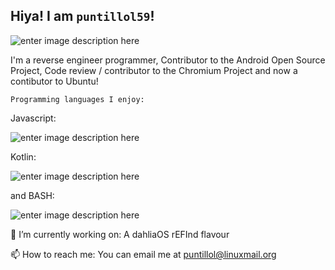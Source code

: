 ## Hiya! I am `puntillol59`!

![enter image description here](https://avatars2.githubusercontent.com/u/62703475?s=460&u=5f2be3053160e23f1421cab3a2272a7b39ecb7b3&v=4)

I'm a reverse engineer programmer, Contributor to the Android Open Source Project, Code review / contributor to the Chromium Project and now a contibutor to Ubuntu!

    Programming languages I enjoy: 
Javascript:

![enter image description here](https://upload.wikimedia.org/wikipedia/commons/thumb/6/6a/JavaScript-logo.png/240px-JavaScript-logo.png)

Kotlin:

![enter image description here](https://upload.wikimedia.org/wikipedia/commons/thumb/7/74/Kotlin-logo.svg/240px-Kotlin-logo.svg.png)

and BASH:

![enter image description here](https://upload.wikimedia.org/wikipedia/commons/thumb/4/4b/Bash_Logo_Colored.svg/240px-Bash_Logo_Colored.svg.png)

🔭 I’m currently working on: A dahliaOS rEFInd flavour

📫 How to reach me: You can email me at puntillol@linuxmail.org

